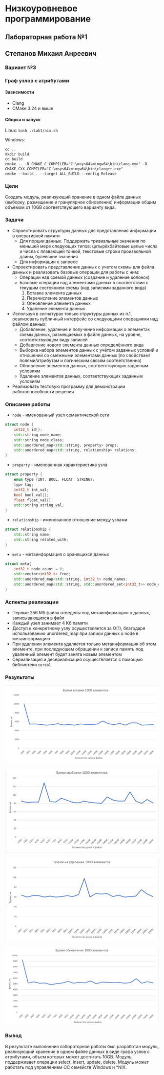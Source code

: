 # Низкоуровневое программирование
## Лабораторная работа №1
## Степанов Михаил Анреевич

### Вариант №3
### Граф узлов с атрибутами

#### Зависимости

* Clang
* CMake 3.24 и выше

#### Сборка и запуск

Linux: 
`bash ./Lab1/nix.sh`

Windows:

```
cd ..
mkdir build
cd build
cmake .. -D CMAKE_C_COMPILER="C:\msys64\mingw64\bin\clang.exe" -D CMAKE_CXX_COMPILER="C:\msys64\mingw64\bin\clang++.exe"
cmake --build . --target ALL_BUILD --config Release
```

### Цели

Создать модуль, реализующий хранение в одном файле данных (выборку, размещение и гранулярное
обновление) информации общим объёмом от 10GB соответствующего варианту вида.

### Задачи

* Спроектировать структуры данных для представления информации в оперативной памяти
    - Для порции данных. Поддержать тривиальные значения по меньшей мере следующих типов: цетырёхбайтовые целые числа и числа с плавающей точкой, текстовые строки произвольной длины, булевские значения
    - Для информации о запросе
* Спроектировать представление данных с учетом схемы для файла данных и реализовать базовые операции для работы с ним:
    - Операции над схемой данных (создание и удаление колонок)
    - Базовые операции над элементами данных в соответствии с текущим состоянием схемы (над записями заданного вида)
        1. Вставка элемента данных
        2. Перечисление элементов данных
        3. Обновление элемента данных
        4. Удаление элемента данных
* Используя в сигнатурах только структуры данных из п.1, реализовать публичный интерфейс со следующими операциями над файлом данных:
    - Добавление, удаление и получение информации о элементах схемы данных, размещаемых в файле данных, на уровне, соответствующем виду записей
    - Добавление нового элемента данных определённого вида
    - Выборка набора элементов данных с учётом заданных условий и отношений со смежными элементами данных (по свойствам/полями/атрибутам и логическим связям соответственно)
    - Обновление элементов данных, соответствующих заданным условиям
    - Удаление элементов данных, соответствующих заданным условиям
* Реализовать тестовую программу для демонстрации работоспособности решения

### Описание работы

* `node` - именованный узел семантической сети
```c++
struct node {
    int32_t id{};
    std::string node_name;
    std::string node_class;
    std::unordered_map<std::string, property> props;
    std::unordered_map<std::string, relationship> relations;
}
```

* `property` - именованная характеристика узла
```c++
struct property {
    enum type {INT, BOOL, FLOAT, STRING};
    type tag;
    int32_t int_val;
    bool bool_val{};
    float float_val{};
    std::string string_val;
}
```

* `relationship` - именованное отношение между узлами
```c++
struct relationship {
    std::string name;
    std::string related_with;
}
```

* `meta` - метаинформация о хранящихся данных
```c++
struct meta{
    int32_t node_count = 0;
    std::vector<int32_t> free;
    std::unordered_map<std::string, int32_t> node_names;
    std::unordered_map<std::string, std::unordered_set<int32_t>> node_classes;
}
```

### Аспекты реализации
* Первые 256 Мб файла отведены под метаинформацию о данных, записывающихся в файл
* Каждый узел занимает 4 Кб памяти
* Доступ к конкретному узлу осуществляется за O(1), благодаря использованию unordered_map при записи данных о node в метаинформацию
* При удалении элемента удаляется только метаинформация об этом элементе, при последующем обращении к записи память под удаленный элемент будет занята новым элементом
* Сериализация и десериализация осуществляется с помощью библиотеки `cereal`

### Результаты

![](img/insert_graph.jpg)

![](img/select_graph.jpg)

![](img/delete_graph.jpg)

![](img/update_graph.jpg)

### Вывод
В результате выполнения лабораторной работы был разработан модуль, реализующий хранение в одном файле данных в виде графа узлов с атрибутами, объем которых может достигать 10GB. Модуль поддерживает операции select, insert, update, delete. Модуль может работать под управлением ОС семейств Windows и *NIX.